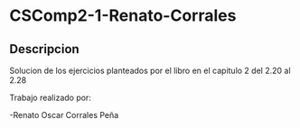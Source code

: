 # CSComp2-1-Renato-Corrales
## Descripcion
Solucion de los ejercicios planteados por el libro en el capitulo 2 del 2.20 al 2.28

Trabajo realizado por:

-Renato Oscar Corrales Peña


